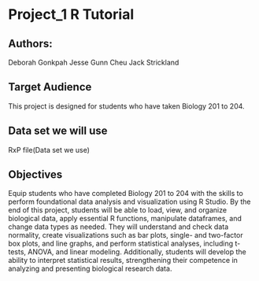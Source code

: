 # Project_1 R Tutorial

## Authors: 
Deborah Gonkpah
Jesse Gunn Cheu
Jack Strickland 



 ## Target Audience

This project is designed for students who have taken Biology 201 to 204.

## Data set we will use
RxP file(Data set we use)

## Objectives
Equip students who have completed Biology 201 to 204 with the skills to perform foundational data analysis and visualization using R Studio. By the end of this project, students will be able to load, view, and organize biological data, apply essential R functions, manipulate dataframes, and change data types as needed. They will understand and check data normality, create visualizations such as bar plots, single- and two-factor box plots, and line graphs, and perform statistical analyses, including t-tests, ANOVA, and linear modeling. Additionally, students will develop the ability to interpret statistical results, strengthening their competence in analyzing and presenting biological research data.

